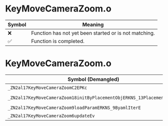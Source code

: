 # KeyMoveCameraZoom.o
| Symbol | Meaning 
| ------------- | ------------- 
| :x: | Function has not yet been started or is not matching. 
| :white_check_mark: | Function is completed. 


# KeyMoveCameraZoom.o
| Symbol (Demangled) | Symbol (Mangled) | Decompiled? |
| ------------- |  ------------- | ------------- |
| `_ZN2al17KeyMoveCameraZoomC2EPKc` | `al::KeyMoveCameraZoom::KeyMoveCameraZoom(char const*)` | :white_check_mark: |
| `_ZN2al17KeyMoveCameraZoom18initByPlacementObjERKNS_13PlacementInfoE` | `al::KeyMoveCameraZoom::initByPlacementObj(al::PlacementInfo const&)` | :white_check_mark: |
| `_ZN2al17KeyMoveCameraZoom9loadParamERKNS_9ByamlIterE` | `al::KeyMoveCameraZoom::loadParam(al::ByamlIter const&)` | :white_check_mark: |
| `_ZN2al17KeyMoveCameraZoom6updateEv` | `al::KeyMoveCameraZoom::update(void)` | :white_check_mark: |
